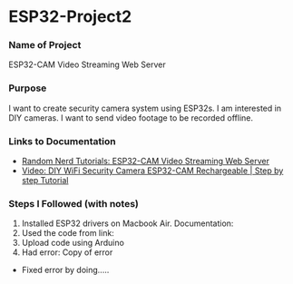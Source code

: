# ESP32-Project2

### Name of Project
ESP32-CAM Video Streaming Web Server

### Purpose
I want to create security camera system using ESP32s. I am interested in DIY cameras.  I want to send video footage to be recorded offline. 

### Links to Documentation
* [Random Nerd Tutorials: ESP32-CAM Video Streaming Web Server](https://randomnerdtutorials.com/esp32-cam-video-streaming-web-server-camera-home-assistant/)
* [Video: DIY WiFi Security Camera ESP32-CAM Rechargeable | Step by step Tutorial](https://www.youtube.com/watch?v=0uz-YrfaSO8)


### Steps I Followed (with notes)
1. Installed ESP32 drivers on Macbook Air.  Documentation: 
2. Used the code from link:
3. Upload code using Arduino
4. Had error: Copy of error
* Fixed error by doing.....
